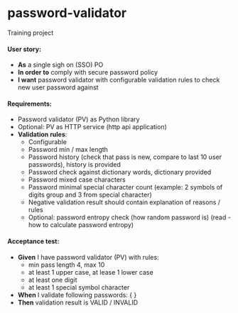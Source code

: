# password-validator

Training project

#### User story:
- **As** a single sigh on (SSO) PO
- **In order to** comply with secure password policy 
- **I want** password validator with configurable validation rules to check new user password against 


#### Requirements:
- Password validator (PV) as Python library
- Optional: PV as HTTP service  (http api application)
- **Validation rules**: 
    - Configurable
    - Password min / max length
    - Password history (check that pass is new, compare to last 10 user passwords), history is provided
    - Password check against dictionary words, dictionary provided
    - Password mixed case characters 
    - Password minimal special character count (example: 2 symbols of digits group and 3 from special character)
    - Negative validation result should contain explanation of reasons / rules 
    - Optional: password entropy check (how random password is) (read - how to calculate password entropy)


#### Acceptance test:
- **Given** I have password validator (PV) with rules:
    - min pass length 4, max 10
    - at least 1 upper case, at lease 1 lower case
    - at least one digit
    - at least 1 special symbol character 
- **When** I validate following passwords: { }
- **Then** validation result is VALID / INVALID

